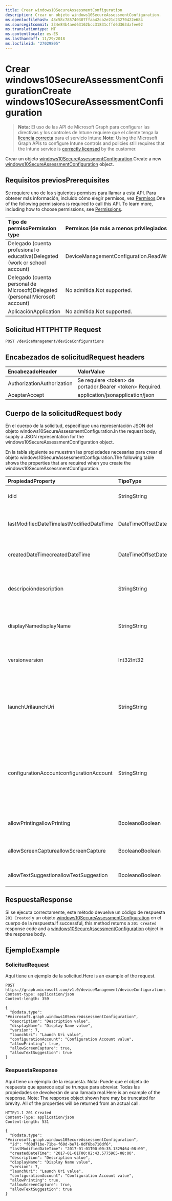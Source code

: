```yaml
---
title: Crear windows10SecureAssessmentConfiguration
description: Crear un objeto windows10SecureAssessmentConfiguration.
ms.openlocfilehash: 48c58c785740307ffaa42ca2e21c23270422e684
ms.sourcegitcommit: 334e84b4aed63162bcc31831cffd6d363dafee02
ms.translationtype: MT
ms.contentlocale: es-ES
ms.lasthandoff: 11/29/2018
ms.locfileid: "27029805"
---
```

# <a name="create-windows10secureassessmentconfiguration"></a><span data-ttu-id="a8906-103">Crear windows10SecureAssessmentConfiguration</span><span class="sxs-lookup"><span data-stu-id="a8906-103">Create windows10SecureAssessmentConfiguration</span></span>

> <span data-ttu-id="a8906-104">**Nota:** El uso de las API de Microsoft Graph para configurar las directivas y los controles de Intune requiere que el cliente tenga la [licencia correcta](https://go.microsoft.com/fwlink/?linkid=839381) para el servicio Intune.</span><span class="sxs-lookup"><span data-stu-id="a8906-104">**Note:** Using the Microsoft Graph APIs to configure Intune controls and policies still requires that the Intune service is [correctly licensed](https://go.microsoft.com/fwlink/?linkid=839381) by the customer.</span></span>

<span data-ttu-id="a8906-105">Crear un objeto [windows10SecureAssessmentConfiguration](../resources/intune-deviceconfig-windows10secureassessmentconfiguration.md).</span><span class="sxs-lookup"><span data-stu-id="a8906-105">Create a new [windows10SecureAssessmentConfiguration](../resources/intune-deviceconfig-windows10secureassessmentconfiguration.md) object.</span></span>
## <a name="prerequisites"></a><span data-ttu-id="a8906-106">Requisitos previos</span><span class="sxs-lookup"><span data-stu-id="a8906-106">Prerequisites</span></span>
<span data-ttu-id="a8906-p101">Se requiere uno de los siguientes permisos para llamar a esta API. Para obtener más información, incluido cómo elegir permisos, vea [Permisos](/graph/permissions-reference).</span><span class="sxs-lookup"><span data-stu-id="a8906-p101">One of the following permissions is required to call this API. To learn more, including how to choose permissions, see [Permissions](/graph/permissions-reference).</span></span>

|<span data-ttu-id="a8906-109">Tipo de permiso</span><span class="sxs-lookup"><span data-stu-id="a8906-109">Permission type</span></span>|<span data-ttu-id="a8906-110">Permisos (de más a menos privilegiados)</span><span class="sxs-lookup"><span data-stu-id="a8906-110">Permissions (from most to least privileged)</span></span>|
|:---|:---|
|<span data-ttu-id="a8906-111">Delegado (cuenta profesional o educativa)</span><span class="sxs-lookup"><span data-stu-id="a8906-111">Delegated (work or school account)</span></span>|<span data-ttu-id="a8906-112">DeviceManagementConfiguration.ReadWrite.All</span><span class="sxs-lookup"><span data-stu-id="a8906-112">DeviceManagementConfiguration.ReadWrite.All</span></span>|
|<span data-ttu-id="a8906-113">Delegado (cuenta personal de Microsoft)</span><span class="sxs-lookup"><span data-stu-id="a8906-113">Delegated (personal Microsoft account)</span></span>|<span data-ttu-id="a8906-114">No admitida.</span><span class="sxs-lookup"><span data-stu-id="a8906-114">Not supported.</span></span>|
|<span data-ttu-id="a8906-115">Aplicación</span><span class="sxs-lookup"><span data-stu-id="a8906-115">Application</span></span>|<span data-ttu-id="a8906-116">No admitida.</span><span class="sxs-lookup"><span data-stu-id="a8906-116">Not supported.</span></span>|

## <a name="http-request"></a><span data-ttu-id="a8906-117">Solicitud HTTP</span><span class="sxs-lookup"><span data-stu-id="a8906-117">HTTP Request</span></span>
<!-- {
  "blockType": "ignored"
}
-->
``` http
POST /deviceManagement/deviceConfigurations
```

## <a name="request-headers"></a><span data-ttu-id="a8906-118">Encabezados de solicitud</span><span class="sxs-lookup"><span data-stu-id="a8906-118">Request headers</span></span>
|<span data-ttu-id="a8906-119">Encabezado</span><span class="sxs-lookup"><span data-stu-id="a8906-119">Header</span></span>|<span data-ttu-id="a8906-120">Valor</span><span class="sxs-lookup"><span data-stu-id="a8906-120">Value</span></span>|
|:---|:---|
|<span data-ttu-id="a8906-121">Authorization</span><span class="sxs-lookup"><span data-stu-id="a8906-121">Authorization</span></span>|<span data-ttu-id="a8906-122">Se requiere &lt;token&gt; de portador.</span><span class="sxs-lookup"><span data-stu-id="a8906-122">Bearer &lt;token&gt; Required.</span></span>|
|<span data-ttu-id="a8906-123">Aceptar</span><span class="sxs-lookup"><span data-stu-id="a8906-123">Accept</span></span>|<span data-ttu-id="a8906-124">application/json</span><span class="sxs-lookup"><span data-stu-id="a8906-124">application/json</span></span>|

## <a name="request-body"></a><span data-ttu-id="a8906-125">Cuerpo de la solicitud</span><span class="sxs-lookup"><span data-stu-id="a8906-125">Request body</span></span>
<span data-ttu-id="a8906-126">En el cuerpo de la solicitud, especifique una representación JSON del objeto windows10SecureAssessmentConfiguration.</span><span class="sxs-lookup"><span data-stu-id="a8906-126">In the request body, supply a JSON representation for the windows10SecureAssessmentConfiguration object.</span></span>

<span data-ttu-id="a8906-127">En la tabla siguiente se muestran las propiedades necesarias para crear el objeto windows10SecureAssessmentConfiguration.</span><span class="sxs-lookup"><span data-stu-id="a8906-127">The following table shows the properties that are required when you create the windows10SecureAssessmentConfiguration.</span></span>

|<span data-ttu-id="a8906-128">Propiedad</span><span class="sxs-lookup"><span data-stu-id="a8906-128">Property</span></span>|<span data-ttu-id="a8906-129">Tipo</span><span class="sxs-lookup"><span data-stu-id="a8906-129">Type</span></span>|<span data-ttu-id="a8906-130">Descripción</span><span class="sxs-lookup"><span data-stu-id="a8906-130">Description</span></span>|
|:---|:---|:---|
|<span data-ttu-id="a8906-131">id</span><span class="sxs-lookup"><span data-stu-id="a8906-131">id</span></span>|<span data-ttu-id="a8906-132">String</span><span class="sxs-lookup"><span data-stu-id="a8906-132">String</span></span>|<span data-ttu-id="a8906-133">Clave de la entidad.</span><span class="sxs-lookup"><span data-stu-id="a8906-133">Key of the entity.</span></span> <span data-ttu-id="a8906-134">Heredado de [deviceConfiguration](../resources/intune-deviceconfig-deviceconfiguration.md)</span><span class="sxs-lookup"><span data-stu-id="a8906-134">Inherited from [deviceConfiguration](../resources/intune-deviceconfig-deviceconfiguration.md)</span></span>|
|<span data-ttu-id="a8906-135">lastModifiedDateTime</span><span class="sxs-lookup"><span data-stu-id="a8906-135">lastModifiedDateTime</span></span>|<span data-ttu-id="a8906-136">DateTimeOffset</span><span class="sxs-lookup"><span data-stu-id="a8906-136">DateTimeOffset</span></span>|<span data-ttu-id="a8906-137">Fecha y hora en la que se modificó el objeto por última vez.</span><span class="sxs-lookup"><span data-stu-id="a8906-137">DateTime the object was last modified.</span></span> <span data-ttu-id="a8906-138">Heredado de [deviceConfiguration](../resources/intune-deviceconfig-deviceconfiguration.md)</span><span class="sxs-lookup"><span data-stu-id="a8906-138">Inherited from [deviceConfiguration](../resources/intune-deviceconfig-deviceconfiguration.md)</span></span>|
|<span data-ttu-id="a8906-139">createdDateTime</span><span class="sxs-lookup"><span data-stu-id="a8906-139">createdDateTime</span></span>|<span data-ttu-id="a8906-140">DateTimeOffset</span><span class="sxs-lookup"><span data-stu-id="a8906-140">DateTimeOffset</span></span>|<span data-ttu-id="a8906-141">Fecha y hora en la que se creó el objeto.</span><span class="sxs-lookup"><span data-stu-id="a8906-141">DateTime the object was created.</span></span> <span data-ttu-id="a8906-142">Heredado de [deviceConfiguration](../resources/intune-deviceconfig-deviceconfiguration.md)</span><span class="sxs-lookup"><span data-stu-id="a8906-142">Inherited from [deviceConfiguration](../resources/intune-deviceconfig-deviceconfiguration.md)</span></span>|
|<span data-ttu-id="a8906-143">descripción</span><span class="sxs-lookup"><span data-stu-id="a8906-143">description</span></span>|<span data-ttu-id="a8906-144">String</span><span class="sxs-lookup"><span data-stu-id="a8906-144">String</span></span>|<span data-ttu-id="a8906-145">Descripción proporcionada por el administrador de la configuración del dispositivo.</span><span class="sxs-lookup"><span data-stu-id="a8906-145">Admin provided description of the Device Configuration.</span></span> <span data-ttu-id="a8906-146">Heredado de [deviceConfiguration](../resources/intune-deviceconfig-deviceconfiguration.md)</span><span class="sxs-lookup"><span data-stu-id="a8906-146">Inherited from [deviceConfiguration](../resources/intune-deviceconfig-deviceconfiguration.md)</span></span>|
|<span data-ttu-id="a8906-147">displayName</span><span class="sxs-lookup"><span data-stu-id="a8906-147">displayName</span></span>|<span data-ttu-id="a8906-148">String</span><span class="sxs-lookup"><span data-stu-id="a8906-148">String</span></span>|<span data-ttu-id="a8906-149">Nombre proporcionado por el administrador de la configuración del dispositivo.</span><span class="sxs-lookup"><span data-stu-id="a8906-149">Admin provided name of the device configuration.</span></span> <span data-ttu-id="a8906-150">Heredado de [deviceConfiguration](../resources/intune-deviceconfig-deviceconfiguration.md)</span><span class="sxs-lookup"><span data-stu-id="a8906-150">Inherited from [deviceConfiguration](../resources/intune-deviceconfig-deviceconfiguration.md)</span></span>|
|<span data-ttu-id="a8906-151">version</span><span class="sxs-lookup"><span data-stu-id="a8906-151">version</span></span>|<span data-ttu-id="a8906-152">Int32</span><span class="sxs-lookup"><span data-stu-id="a8906-152">Int32</span></span>|<span data-ttu-id="a8906-153">Versión de la configuración del dispositivo.</span><span class="sxs-lookup"><span data-stu-id="a8906-153">Version of the device configuration.</span></span> <span data-ttu-id="a8906-154">Heredado de [deviceConfiguration](../resources/intune-deviceconfig-deviceconfiguration.md)</span><span class="sxs-lookup"><span data-stu-id="a8906-154">Inherited from [deviceConfiguration](../resources/intune-deviceconfig-deviceconfiguration.md)</span></span>|
|<span data-ttu-id="a8906-155">launchUri</span><span class="sxs-lookup"><span data-stu-id="a8906-155">launchUri</span></span>|<span data-ttu-id="a8906-156">String</span><span class="sxs-lookup"><span data-stu-id="a8906-156">String</span></span>|<span data-ttu-id="a8906-157">Vínculo de dirección URL a una evaluación que se carga automáticamente al iniciar el explorador de evaluaciones seguras.</span><span class="sxs-lookup"><span data-stu-id="a8906-157">Url link to an assessment that's automatically loaded when the secure assessment browser is launched.</span></span> <span data-ttu-id="a8906-158">Tiene que ser una dirección URL válida (http\[s\]://msdn.microsoft.com/).</span><span class="sxs-lookup"><span data-stu-id="a8906-158">It has to be a valid Url (http\[s\]://msdn.microsoft.com/).</span></span>|
|<span data-ttu-id="a8906-159">configurationAccount</span><span class="sxs-lookup"><span data-stu-id="a8906-159">configurationAccount</span></span>|<span data-ttu-id="a8906-160">String</span><span class="sxs-lookup"><span data-stu-id="a8906-160">String</span></span>|<span data-ttu-id="a8906-161">Cuenta usada al configurar el dispositivo Windows para realizar la prueba.</span><span class="sxs-lookup"><span data-stu-id="a8906-161">The account used to configure the Windows device for taking the test.</span></span> <span data-ttu-id="a8906-162">El usuario puede ser una cuenta de dominio (dominio\usuario), una cuenta de AAD (nombredeusuario@espacioempresarial.com) o una cuenta local (nombredeusuario).</span><span class="sxs-lookup"><span data-stu-id="a8906-162">The user can be a domain account (domain\user), an AAD account (username@tenant.com) or a local account (username).</span></span>|
|<span data-ttu-id="a8906-163">allowPrinting</span><span class="sxs-lookup"><span data-stu-id="a8906-163">allowPrinting</span></span>|<span data-ttu-id="a8906-164">Booleano</span><span class="sxs-lookup"><span data-stu-id="a8906-164">Boolean</span></span>|<span data-ttu-id="a8906-165">Indica si se va a permitir que la aplicación imprima durante la prueba.</span><span class="sxs-lookup"><span data-stu-id="a8906-165">Indicates whether or not to allow the app from printing during the test.</span></span>|
|<span data-ttu-id="a8906-166">allowScreenCapture</span><span class="sxs-lookup"><span data-stu-id="a8906-166">allowScreenCapture</span></span>|<span data-ttu-id="a8906-167">Booleano</span><span class="sxs-lookup"><span data-stu-id="a8906-167">Boolean</span></span>|<span data-ttu-id="a8906-168">Indica si se va a permitir la funcionalidad de captura de pantalla durante una prueba.</span><span class="sxs-lookup"><span data-stu-id="a8906-168">Indicates whether or not to allow screen capture capability during a test.</span></span>|
|<span data-ttu-id="a8906-169">allowTextSuggestion</span><span class="sxs-lookup"><span data-stu-id="a8906-169">allowTextSuggestion</span></span>|<span data-ttu-id="a8906-170">Booleano</span><span class="sxs-lookup"><span data-stu-id="a8906-170">Boolean</span></span>|<span data-ttu-id="a8906-171">Indica si se van a permitir las sugerencias de texto durante la prueba.</span><span class="sxs-lookup"><span data-stu-id="a8906-171">Indicates whether or not to allow text suggestions during the test.</span></span>|



## <a name="response"></a><span data-ttu-id="a8906-172">Respuesta</span><span class="sxs-lookup"><span data-stu-id="a8906-172">Response</span></span>
<span data-ttu-id="a8906-173">Si se ejecuta correctamente, este método devuelve un código de respuesta `201 Created` y un objeto [windows10SecureAssessmentConfiguration](../resources/intune-deviceconfig-windows10secureassessmentconfiguration.md) en el cuerpo de la respuesta.</span><span class="sxs-lookup"><span data-stu-id="a8906-173">If successful, this method returns a `201 Created` response code and a [windows10SecureAssessmentConfiguration](../resources/intune-deviceconfig-windows10secureassessmentconfiguration.md) object in the response body.</span></span>

## <a name="example"></a><span data-ttu-id="a8906-174">Ejemplo</span><span class="sxs-lookup"><span data-stu-id="a8906-174">Example</span></span>
### <a name="request"></a><span data-ttu-id="a8906-175">Solicitud</span><span class="sxs-lookup"><span data-stu-id="a8906-175">Request</span></span>
<span data-ttu-id="a8906-176">Aquí tiene un ejemplo de la solicitud.</span><span class="sxs-lookup"><span data-stu-id="a8906-176">Here is an example of the request.</span></span>
``` http
POST https://graph.microsoft.com/v1.0/deviceManagement/deviceConfigurations
Content-type: application/json
Content-length: 359

{
  "@odata.type": "#microsoft.graph.windows10SecureAssessmentConfiguration",
  "description": "Description value",
  "displayName": "Display Name value",
  "version": 7,
  "launchUri": "Launch Uri value",
  "configurationAccount": "Configuration Account value",
  "allowPrinting": true,
  "allowScreenCapture": true,
  "allowTextSuggestion": true
}
```

### <a name="response"></a><span data-ttu-id="a8906-177">Respuesta</span><span class="sxs-lookup"><span data-stu-id="a8906-177">Response</span></span>
<span data-ttu-id="a8906-p110">Aquí tiene un ejemplo de la respuesta. Nota: Puede que el objeto de respuesta que aparece aquí se trunque para abreviar. Todas las propiedades se devolverán de una llamada real.</span><span class="sxs-lookup"><span data-stu-id="a8906-p110">Here is an example of the response. Note: The response object shown here may be truncated for brevity. All of the properties will be returned from an actual call.</span></span>
``` http
HTTP/1.1 201 Created
Content-Type: application/json
Content-Length: 531

{
  "@odata.type": "#microsoft.graph.windows10SecureAssessmentConfiguration",
  "id": "f60d71be-71be-f60d-be71-0df6be710df6",
  "lastModifiedDateTime": "2017-01-01T00:00:35.1329464-08:00",
  "createdDateTime": "2017-01-01T00:02:43.5775965-08:00",
  "description": "Description value",
  "displayName": "Display Name value",
  "version": 7,
  "launchUri": "Launch Uri value",
  "configurationAccount": "Configuration Account value",
  "allowPrinting": true,
  "allowScreenCapture": true,
  "allowTextSuggestion": true
}
```



